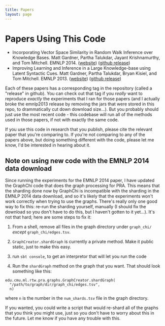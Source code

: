 ```yaml
---
title: Papers
layout: page
---
```

# Papers Using This Code

* Incorporating Vector Space Similarity in Random Walk Inference over Knowledge Bases.  Matt
  Gardner, Partha Talukdar, Jayant Krishnamurthy, and Tom Mitchell.  EMNLP 2014.
  ([website](http://rtw.ml.cmu.edu/emnlp2014_vector_space_pra))
  ([github release](https://github.com/matt-gardner/pra/releases/tag/emnlp2014))
* Improving Learning and Inference in a Large Knowledge-base using Latent Syntactic Cues.  Matt
  Gardner, Partha Talukdar, Bryan Kisiel, and Tom Mitchell.  EMNLP 2013.
  ([website](http://rtw.ml.cmu.edu/emnlp2013_pra))
  ([github release](https://github.com/matt-gardner/pra/releases/tag/emnlp2013))

Each of these papers has a corresponding tag in the repository (called a "release" in github).  You
can check out that tag if you _really_ want to reproduce _exactly_ the experiments that I ran for
those papers (and I actually broke the emnlp2013 release by removing the jars that were stored in
this repo, to drammatically cut down download size...).  But you probably should just use the most
recent code - this codebase will run all of the methods used in those papers, if not with exactly
the same code.

If you use this code in research that you publish, please cite the relevant paper that you're
comparing to.  If you're not comparing to any of the papers above, but doing something different
with the code, please let me know, I'd be interested in hearing about it.

## Note on using new code with the EMNLP 2014 data download

Since running the experiments for the EMNLP 2014 paper, I have updated the GraphChi code that does
the graph processing for PRA.  This means that the sharding done now by GraphChi is incompatible
with the sharding in the EMNLP 2014 data download, and so it's likely that the experiments won't
work correctly when trying to use the graphs.  There's really only one good way to fix this:
re-run the sharding yourself, manually (I should fix the download so you don't have to do this,
but I haven't gotten to it yet...).  It's not that hard; here are some steps to fix it:

1. From a shell, remove all files in the graph directory under `graph_chi/` _except_
   `graph_chi/edges.tsv`.

2. `GraphCreator.shardGraph` is currently a private method.  Make it public static, just to make
   this easy.

3. run `sbt console`, to get an interpretor that will let you run the code

4. Run the `shardGraph` method on the graph that you want.  That should look something like this:
```
edu.cmu.ml.rtw.pra.graphs.GraphCreator.shardGraph(
  "/path/to/graph/dir/graph_chi/edges.tsv",
  n)
```
where `n` is the number in the `num_shards.tsv` file in the graph directory.

If you wanted, you could write a script that would re-shard all of the graphs that you think you
might use, just so you don't have to worry about this in the future.  Let me know if you have any
trouble with this.

